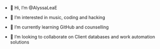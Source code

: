 - 👋 Hi, I’m @AlyssaLeaE 

 - 👀 I’m interested in music, coding and hacking

 - 🌱 I’m currently learning GitHub and counselling

 - 💞️ I’m looking to collaborate on Client databases and work automation solutions













